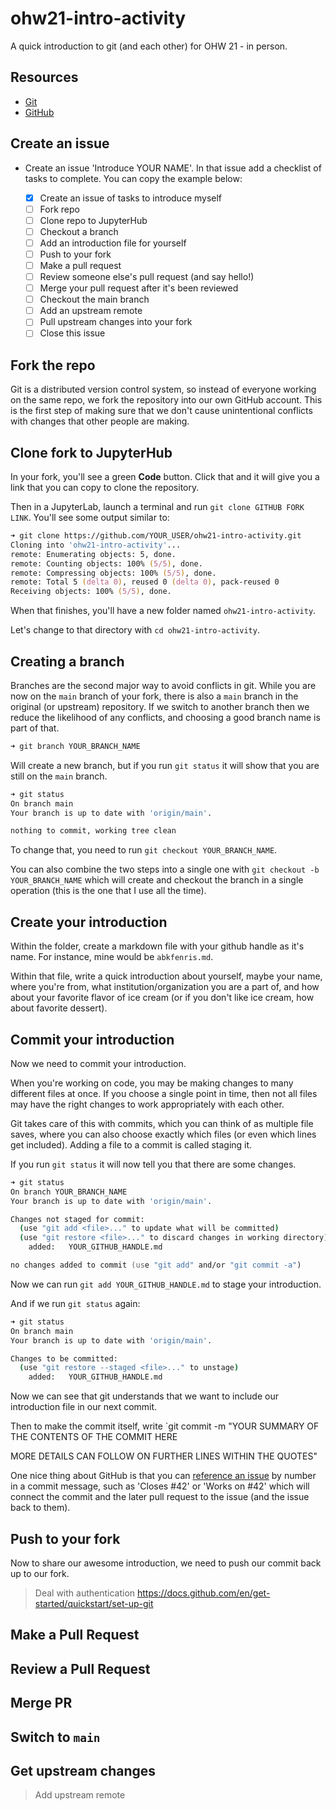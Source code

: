 # ohw21-intro-activity

A quick introduction to git (and each other) for OHW 21 - in person.

## Resources

-   [Git](https://oceanhackweek.github.io/ohw-resources/prep/git/)
-   [GitHub](https://oceanhackweek.github.io/ohw-resources/prep/github/)

## Create an issue

-   Create an issue 'Introduce YOUR NAME'. In that issue add a checklist of tasks to complete. You can copy the example below:


    - [x] Create an issue of tasks to introduce myself
    - [ ] Fork repo
    - [ ] Clone repo to JupyterHub
    - [ ] Checkout a branch
    - [ ] Add an introduction file for yourself
    - [ ] Push to your fork
    - [ ] Make a pull request
    - [ ] Review someone else's pull request (and say hello!)
    - [ ] Merge your pull request after it's been reviewed
    - [ ] Checkout the main branch
    - [ ] Add an upstream remote
    - [ ] Pull upstream changes into your fork
    - [ ] Close this issue

## Fork the repo

Git is a distributed version control system, so instead of everyone working on the same repo, we fork the repository into our own GitHub account. 
This is the first step of making sure that we don't cause unintentional conflicts with changes that other people are making.

## Clone fork to JupyterHub

In your fork, you'll see a green **Code** button. Click that and it will give you a link that you can copy to clone the repository.

Then in a JupyterLab, launch a terminal and run `git clone GITHUB FORK LINK`. You'll see some output similar to:

```zsh
➜ git clone https://github.com/YOUR_USER/ohw21-intro-activity.git
Cloning into 'ohw21-intro-activity'...
remote: Enumerating objects: 5, done.
remote: Counting objects: 100% (5/5), done.
remote: Compressing objects: 100% (5/5), done.
remote: Total 5 (delta 0), reused 0 (delta 0), pack-reused 0
Receiving objects: 100% (5/5), done.
```

When that finishes, you'll have a new folder named `ohw21-intro-activity`.

Let's change to that directory with `cd ohw21-intro-activity`.

## Creating a branch

Branches are the second major way to avoid conflicts in git. While you are now on the `main` branch of your fork, there is also a `main` branch in the original (or upstream) repository.
If we switch to another branch then we reduce the likelihood of any conflicts, and choosing a good branch name is part of that.

```zsh
➜ git branch YOUR_BRANCH_NAME
```

Will create a new branch, but if you run `git status` it will show that you are still on the `main` branch.

```zsh
➜ git status
On branch main
Your branch is up to date with 'origin/main'.

nothing to commit, working tree clean
```

To change that, you need to run `git checkout YOUR_BRANCH_NAME`.

You can also combine the two steps into a single one with `git checkout -b YOUR_BRANCH_NAME` which will create and checkout the branch in a single operation (this is the one that I use all the time).

## Create your introduction

Within the folder, create a markdown file with your github handle as it's name. For instance, mine would be `abkfenris.md`.

Within that file, write a quick introduction about yourself, maybe your name, where you're from, what institution/organization you are a part of, and how about your favorite flavor of ice cream (or if you don't like ice cream, how about favorite dessert).

## Commit your introduction

Now we need to commit your introduction.

When you're working on code, you may be making changes to many different files at once.
If you choose a single point in time, then not all files may have the right changes to work appropriately with each other.

Git takes care of this with commits, which you can think of as multiple file saves, where you can also choose exactly which files (or even which lines get included).
Adding a file to a commit is called staging it.

If you run `git status` it will now tell you that there are some changes.

```zsh
➜ git status
On branch YOUR_BRANCH_NAME
Your branch is up to date with 'origin/main'.

Changes not staged for commit:
  (use "git add <file>..." to update what will be committed)
  (use "git restore <file>..." to discard changes in working directory)
	added:   YOUR_GITHUB_HANDLE.md

no changes added to commit (use "git add" and/or "git commit -a")
```

Now we can run `git add YOUR_GITHUB_HANDLE.md` to stage your introduction.

And if we run `git status` again:

```zsh
➜ git status
On branch main
Your branch is up to date with 'origin/main'.

Changes to be committed:
  (use "git restore --staged <file>..." to unstage)
	added:   YOUR_GITHUB_HANDLE.md
```

Now we can see that git understands that we want to include our introduction file in our next commit.

Then to make the commit itself, write \`git commit -m "YOUR SUMMARY OF THE CONTENTS OF THE COMMIT HERE

MORE DETAILS CAN FOLLOW ON FURTHER LINES WITHIN THE QUOTES"

One nice thing about GitHub is that you can [reference an issue](https://docs.github.com/en/issues/tracking-your-work-with-issues/linking-a-pull-request-to-an-issue#linking-a-pull-request-to-an-issue-using-a-keyword) by number in a commit message, such as 'Closes #42' or 'Works on #42' which will connect the commit and the later pull request to the issue (and the issue back to them).

## Push to your fork

Now to share our awesome introduction, we need to push our commit back up to our fork.

> Deal with authentication <https://docs.github.com/en/get-started/quickstart/set-up-git>

## Make a Pull Request

## Review a Pull Request

## Merge PR

## Switch to `main`

## Get upstream changes

> Add upstream remote
